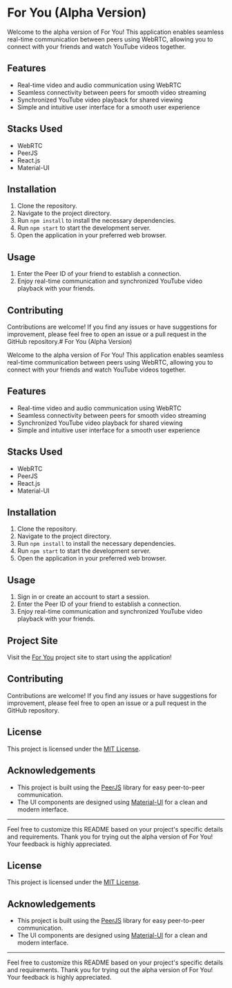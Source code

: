 # For You (Alpha Version)

Welcome to the alpha version of For You! This application enables seamless real-time communication between peers using WebRTC, allowing you to connect with your friends and watch YouTube videos together.

## Features

- Real-time video and audio communication using WebRTC
- Seamless connectivity between peers for smooth video streaming
- Synchronized YouTube video playback for shared viewing
- Simple and intuitive user interface for a smooth user experience

## Stacks Used

- WebRTC
- PeerJS
- React.js
- Material-UI

## Installation

1. Clone the repository.
2. Navigate to the project directory.
3. Run `npm install` to install the necessary dependencies.
4. Run `npm start` to start the development server.
5. Open the application in your preferred web browser.

## Usage

1. Enter the Peer ID of your friend to establish a connection.
2. Enjoy real-time communication and synchronized YouTube video playback with your friends.

## Contributing

Contributions are welcome! If you find any issues or have suggestions for improvement, please feel free to open an issue or a pull request in the GitHub repository.# For You (Alpha Version)

Welcome to the alpha version of For You! This application enables seamless real-time communication between peers using WebRTC, allowing you to connect with your friends and watch YouTube videos together.

## Features

- Real-time video and audio communication using WebRTC
- Seamless connectivity between peers for smooth video streaming
- Synchronized YouTube video playback for shared viewing
- Simple and intuitive user interface for a smooth user experience

## Stacks Used

- WebRTC
- PeerJS
- React.js
- Material-UI

## Installation

1. Clone the repository.
2. Navigate to the project directory.
3. Run `npm install` to install the necessary dependencies.
4. Run `npm start` to start the development server.
5. Open the application in your preferred web browser.

## Usage

1. Sign in or create an account to start a session.
2. Enter the Peer ID of your friend to establish a connection.
3. Enjoy real-time communication and synchronized YouTube video playback with your friends.

## Project Site

Visit the [For You](https://for-you-khaki.vercel.app/) project site to start using the application!

## Contributing

Contributions are welcome! If you find any issues or have suggestions for improvement, please feel free to open an issue or a pull request in the GitHub repository.

## License

This project is licensed under the [MIT License](https://opensource.org/licenses/MIT).

## Acknowledgements

- This project is built using the [PeerJS](https://peerjs.com/) library for easy peer-to-peer communication.
- The UI components are designed using [Material-UI](https://material-ui.com/) for a clean and modern interface.

---

Feel free to customize this README based on your project's specific details and requirements. Thank you for trying out the alpha version of For You! Your feedback is highly appreciated.



## License

This project is licensed under the [MIT License](https://opensource.org/licenses/MIT).

## Acknowledgements

- This project is built using the [PeerJS](https://peerjs.com/) library for easy peer-to-peer communication.
- The UI components are designed using [Material-UI](https://material-ui.com/) for a clean and modern interface.

---

Feel free to customize this README based on your project's specific details and requirements. Thank you for trying out the alpha version of For You! Your feedback is highly appreciated.

